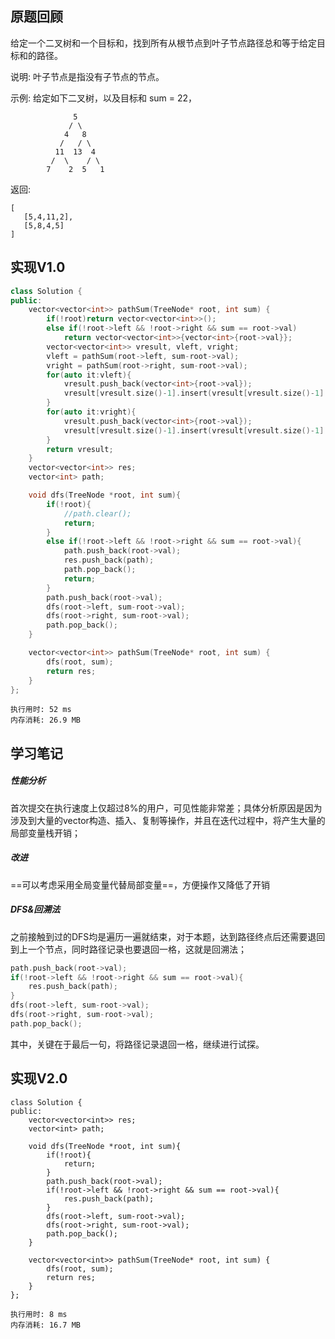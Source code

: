 ## 原题回顾

给定一个二叉树和一个目标和，找到所有从根节点到叶子节点路径总和等于给定目标和的路径。

说明: 叶子节点是指没有子节点的节点。

示例:
给定如下二叉树，以及目标和 sum = 22，

```
              5
             / \
            4   8
           /   / \
          11  13  4
         /  \    / \
        7    2  5   1
```

返回:


```
[
   [5,4,11,2],
   [5,8,4,5]
]
```

## 实现V1.0


```cpp
class Solution {
public:
    vector<vector<int>> pathSum(TreeNode* root, int sum) {
        if(!root)return vector<vector<int>>();
        else if(!root->left && !root->right && sum == root->val)
            return vector<vector<int>>{vector<int>{root->val}};
        vector<vector<int>> vresult, vleft, vright;
        vleft = pathSum(root->left, sum-root->val);
        vright = pathSum(root->right, sum-root->val);
        for(auto it:vleft){
            vresult.push_back(vector<int>{root->val});
            vresult[vresult.size()-1].insert(vresult[vresult.size()-1].end(), it.begin(), it.end());
        }
        for(auto it:vright){
            vresult.push_back(vector<int>{root->val});
            vresult[vresult.size()-1].insert(vresult[vresult.size()-1].end(), it.begin(), it.end());
        }
        return vresult;
    }
    vector<vector<int>> res;
    vector<int> path;

    void dfs(TreeNode *root, int sum){
        if(!root){
            //path.clear();
            return;
        }
        else if(!root->left && !root->right && sum == root->val){
            path.push_back(root->val);
            res.push_back(path);
            path.pop_back();
            return;
        }
        path.push_back(root->val);
        dfs(root->left, sum-root->val);
        dfs(root->right, sum-root->val);
        path.pop_back();
    }

    vector<vector<int>> pathSum(TreeNode* root, int sum) {
        dfs(root, sum);
        return res;
    }
};

```

```
执行用时: 52 ms
内存消耗: 26.9 MB
```

## 学习笔记
##### 性能分析
首次提交在执行速度上仅超过8%的用户，可见性能非常差；具体分析原因是因为涉及到大量的vector构造、插入、复制等操作，并且在迭代过程中，将产生大量的局部变量栈开销；

##### 改进
==可以考虑采用全局变量代替局部变量==，方便操作又降低了开销

##### DFS&回溯法
之前接触到过的DFS均是遍历一遍就结束，对于本题，达到路径终点后还需要退回到上一个节点，同时路径记录也要退回一格，这就是回溯法；

```cpp
path.push_back(root->val);
if(!root->left && !root->right && sum == root->val){        
    res.push_back(path);
}
dfs(root->left, sum-root->val);
dfs(root->right, sum-root->val);
path.pop_back();
```
其中，关键在于最后一句，将路径记录退回一格，继续进行试探。

## 实现V2.0

```
class Solution {
public:
    vector<vector<int>> res;
    vector<int> path;
    
    void dfs(TreeNode *root, int sum){
        if(!root){
            return;
        }
        path.push_back(root->val);
        if(!root->left && !root->right && sum == root->val){        
            res.push_back(path);
        }
        dfs(root->left, sum-root->val);
        dfs(root->right, sum-root->val);
        path.pop_back();
    }

    vector<vector<int>> pathSum(TreeNode* root, int sum) {
        dfs(root, sum);
        return res;
    }
};
```

```
执行用时: 8 ms
内存消耗: 16.7 MB
```









